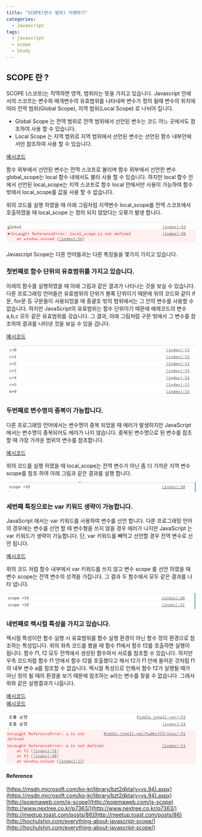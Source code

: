 ```yaml
---
title: "SCOPE(변수 범위) 이해하기"
categories:
  - Javascript
tags:
  - javascript
  - scope
  - Study
---
```


## SCOPE 란 ?
SCOPE (스코프)는 직역하면 영역, 범위라는 뜻을 가지고 있습니다. Javascript 안에서의 스코프는 변수와 매개변수의 유효범위를 나타내며 변수가 정의 될때 변수의 위치에 따라 전역 범위(Global Scope), 지역 범위(Local Scope) 로 나뉘어 집니다.   

- Global Scope 는 전역 범위로 전역 범위에서 선언된 변수는 코드 어느 곳에서도 참조하여 사용 할 수 있습니다.    
- Local Scope 는 지역 범위로 지역 범위에서 선언된 변수는 선언된 함수 내부안에서만 참조하여 사용 할 수 있습니다.

[예시코드](https://jsfiddle.net/rhkfoyyh/2/)

함수 외부에서 선언된 변수는 전역 스코프로 불리며 함수 외부에서 선언한 변수 global_scope는 local 함수 내에서도 불러 사용 할 수 있습니다. 하지만 local 함수 안에서 선언된 local_scope는 지역 스코프로 함수 local 안에서만 사용이 가능하여 함수 밖에서 local_scope를 값을 사용 할 수 없습니다. 

위의 코드를 실행 하였을 때 아래 그림처럼 지역변수 local_scope를 전역 스코프에서 호출하였을 때 local_scope 는 정의 되지 않았다는 오류가 발생 합니다. 

![scope](/assets/images/scope_img01.png)

Javascript Scope는 다른 언어들과는 다른 특징들을 몇가지 가지고 있습니다.

### 첫번째로 함수 단위의 유효범위를 가지고 있습니다. 
아래의 함수를 실행하였을 때 아래 그림과 같은 결과가 나타나는 것을 보실 수 있습니다. 다른 프로그래밍 언어들은 유효범위의 단위가 블록 단위이기 때문에 위의 코드와 같이 if문, for문 등 구문들이 사용되었을 때 중괄호 밖의 범위에서는 그 안의 변수를 사용할 수 없습니다. 하지만 JavaScript의 유효범위는 함수 단위이기 때문에 예제코드의 변수 a,b,c 모두 같은 유효범위를 갖습니다. 그 결과, 아래 그림처럼 구문 밖에서 그 변수를 참조하여 결과를 나타낸 것을 보실 수 있을 겁니다.

[예시코드](https://jsfiddle.net/0x1gn6ps/)

![scope](/assets/images/scope_img02.png)

### 두번째로 변수명의 중복이 가능합니다. 
다른 프로그래밍 언어에서는 변수명이 중복 되었을 때 에러가 발생하지만 JavaScript에서는 변수명이 중복되어도 에러가 나지 않습니다. 중복된 변수명으로 된 변수를 참조할 때 가장 가까운 범위의 변수를 참조합니다.  

[예시코드](https://jsfiddle.net/rhkfoyyh/1/)   

위의 코드를 실행 하였을 때 local_scope는 전역 변수가 아닌 좀 더 가까운 지역 변수 scope를 참조 하여 아래 그림과 같은 결과를 실행 합니다. 

![scope](/assets/images/scope_img03.png)

### 세번째 특징으로는 var 키워드 생략이 가능합니다.
JavaScript 에서는 var 키워드를 사용하여 변수를 선언 합니다. 다른 프로그래밍 언어의 경우에는 변수를 선언 할 때 변수형을 쓰지 않을 경우 에러가 나지만 JavaScript 는 var 키워드가 생략이 가능합니다. 단, var 키워드를 빼먹고 선언할 경우 전역 변수로 선언 됩니다. 

[예시코드](https://jsfiddle.net/rhkfoyyh/5/)

위의 코드 처럼 함수 내부에서 var 키워드를 쓰지 않고 변수 scope 를 선언 하였을 때 변수 scope는 전역 변수의 성격을 가집니다. 그 결과 두 함수에서 모두 같은 결과를 나타 냅니다.

![scope](/assets/images/scope_img04.png)

### 네번째로 렉시컬 특성을 가지고 있습니다.
렉시컬 특성이란 함수 실행 시 유효범위를 함수 실행 환경이 아닌 함수 정의 환경으로 참조하는 특성입니다. 
위의 좌측 코드를 봤을 때 함수 f1에서 함수 f2를 호출하면 실행이 됩니다. 함수 f1, f2 모두 전역에서 생성된 함수여서 서로를 참조할 수 있습니다. 하지만 우측 코드처럼 함수 f1 안에서 함수 f2를 호출했다고 해서 f2가 f1 안에 들어온 것처럼 f1의 내부 변수 a를 참조할 수 없습니다. 렉시컬 특성으로 인해서 함수 f2가 실행될 때가 아닌 정의 될 때의 환경을 보기 때문에 참조하는 a라는 변수를 찾을 수 없습니다. 그래서 위와 같은 실행결과가 나옵니다. 

[예시코드](https://jsfiddle.net/ywwLtko7/)   
[예시코드](https://jsfiddle.net/5w0bct25/)

![scope](/assets/images/scope_img05.png)
![scope](/assets/images/scope_img06.png)

#### Reference
[https://msdn.microsoft.com/ko-kr/library/bzt2dkta(v=vs.94).aspx](https://msdn.microsoft.com/ko-kr/library/bzt2dkta(v=vs.94).aspx)
[http://poiemaweb.com/js-scope](http://poiemaweb.com/js-scope)
[http://www.nextree.co.kr/p7363/](http://www.nextree.co.kr/p7363/)
[http://meetup.toast.com/posts/86](http://meetup.toast.com/posts/86)
[http://hochulshin.com/everything-about-javascript-scope/](http://hochulshin.com/everything-about-javascript-scope/)



